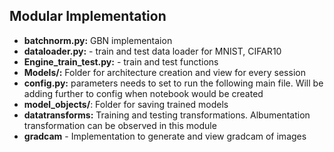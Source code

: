 ## Modular Implementation

- **batchnorm.py:** GBN implementaion
- **dataloader.py:** - train and test data loader for MNIST, CIFAR10
- **Engine_train_test.py:** - train and test functions 
- **Models/:** Folder for architecture creation and view for every session
- **config.py:** parameters needs to set to run the following main file. Will be adding further to config when notebook would be created
- **model_objects/**: Folder for saving trained models
- **datatransforms:** Training and testing transformations. Albumentation transformation can be observed in this module
- **gradcam** - Implementation to generate and view gradcam of images

